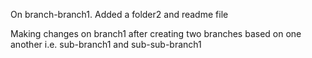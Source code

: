 On branch-branch1.
Added a folder2 and readme file

Making changes on branch1 after creating two branches based on one another i.e. sub-branch1 and sub-sub-branch1

